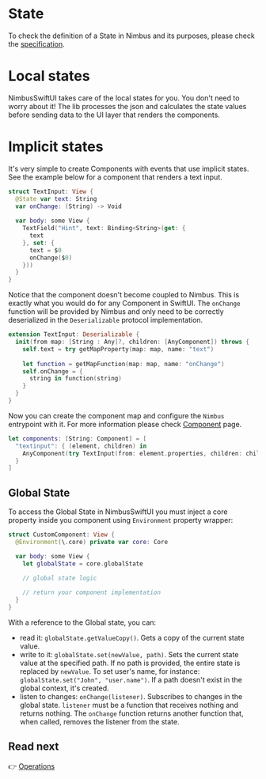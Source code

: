 # State
To check the definition of a State in Nimbus and its purposes, please check the [specification](specification/state).

# Local states
NimbusSwiftUI takes care of the local states for you. You don't need to worry about it! The lib processes the json and calculates the state values
before sending data to the UI layer that renders the components.

# Implicit states
It's very simple to create Components with events that use implicit states. See the example below for a component that renders a text input.

```swift
struct TextInput: View {
  @State var text: String
  var onChange: (String) -> Void
  
  var body: some View {
    TextField("Hint", text: Binding<String>(get: {
      text
    }, set: {
      text = $0
      onChange($0)
    }))
  }
}
```

Notice that the component doesn't become coupled to Nimbus. This is exactly what you would do for any Component in SwiftUI. The `onChange` function
will be provided by Nimbus and only need to be correctly deserialized in the `Deserializable` protocol implementation.

```swift
extension TextInput: Deserializable {
  init(from map: [String : Any]?, children: [AnyComponent]) throws {
    self.text = try getMapProperty(map: map, name: "text")
    
    let function = getMapFunction(map: map, name: "onChange")
    self.onChange = {
      string in function(string)
    }
  }
}
```

Now you can create the component map and configure the `Nimbus` entrypoint with it. For more information please check [Component](component.md) page.

```swift
let components: [String: Component] = [
  "textinput": { (element, children) in
    AnyComponent(try TextInput(from: element.properties, children: children))
  }
]
```

## Global State
To access the Global State in NimbusSwiftUI you must inject a core property inside you component using `Environment` property wrapper:

```swift
struct CustomComponent: View {
  @Environment(\.core) private var core: Core

  var body: some View {
    let globalState = core.globalState

    // global state logic
    
    // return your component implementation
  }
}
```

With a reference to the Global state, you can:
- read it: `globalState.getValueCopy()`. Gets a copy of the current state value.
- write to it: `globalState.set(newValue, path)`. Sets the current state value at the specified path. If no path is provided, the entire state is
replaced by `newValue`. To set user's name, for instance: `globalState.set("John", "user.name")`. If a path doesn't exist in the global context, it's
created.
- listen to changes: `onChange(listener)`. Subscribes to changes in the global state. `listener` must be a function that receives nothing and returns
nothing. The `onChange` function returns another function that, when called, removes the listener from the state.

## Read next
:point_right: [Operations](operation.md)

